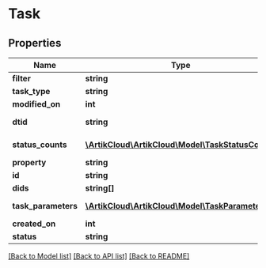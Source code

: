 # Task

## Properties
Name | Type | Description | Notes
------------ | ------------- | ------------- | -------------
**filter** | **string** | Filter | [optional] 
**task_type** | **string** | Task type | [optional] 
**modified_on** | **int** | Modified on | [optional] 
**dtid** | **string** | Device Type ID | [optional] 
**status_counts** | [**\ArtikCloud\ArtikCloud\Model\TaskStatusCounts**](TaskStatusCounts.md) | Status counts | [optional] 
**property** | **string** | Property | [optional] 
**id** | **string** | Task ID | [optional] 
**dids** | **string[]** | Device IDs | [optional] 
**task_parameters** | [**\ArtikCloud\ArtikCloud\Model\TaskParameters**](TaskParameters.md) | Task parameters | [optional] 
**created_on** | **int** | Created on | [optional] 
**status** | **string** | Status | [optional] 

[[Back to Model list]](../README.md#documentation-for-models) [[Back to API list]](../README.md#documentation-for-api-endpoints) [[Back to README]](../README.md)


